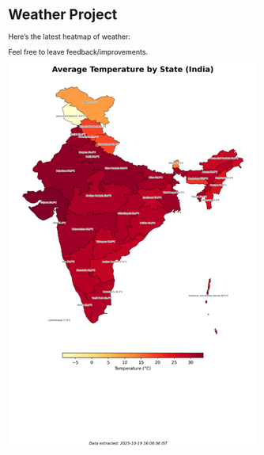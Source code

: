 # Weather Project

Here’s the latest heatmap of weather:

Feel free to leave feedback/improvements.

![India Heatmap](docs/assets/india_heatmap.png?v=F4BDCF)
